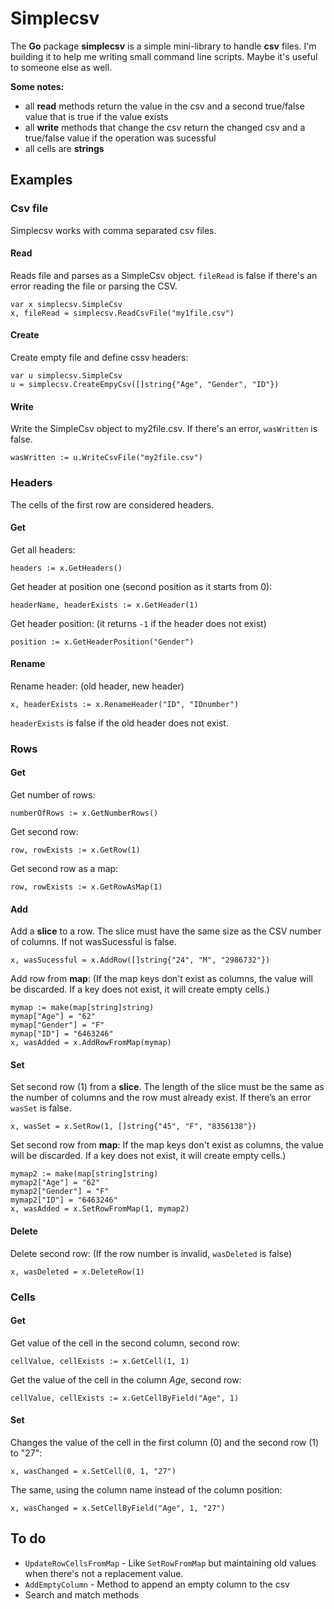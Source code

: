 # Simplecsv

The **Go** package **simplecsv** is a simple mini-library to handle **csv** files. I'm building it to help me writing small command line scripts. Maybe it's useful to someone else as well.

**Some notes:**

* all **read** methods return the value in the csv and a second true/false value that is true if the value exists
* all **write** methods that change the csv return the changed csv and a true/false value if the operation was sucessful
* all cells are **strings**

## Examples

### Csv file

Simplecsv works with comma separated csv files.

#### Read

Reads file and parses as a SimpleCsv object. `fileRead` is false if there's an error reading the file or parsing the CSV.

```
var x simplecsv.SimpleCsv
x, fileRead = simplecsv.ReadCsvFile("my1file.csv")
```

#### Create

Create empty file and define cssv headers:

```
var u simplecsv.SimpleCsv
u = simplecsv.CreateEmpyCsv([]string{"Age", "Gender", "ID"})
```

#### Write

Write the SimpleCsv object to my2file.csv. If there's an error, `wasWritten` is false.

```
wasWritten := u.WriteCsvFile("my2file.csv")
```

### Headers

The cells of the first row are considered headers.

#### Get

Get all headers:

```
headers := x.GetHeaders()
```

Get header at position one (second position as it starts from 0):

```
headerName, headerExists := x.GetHeader(1)
```

Get header position: (it returns `-1` if the header does not exist)

```
position := x.GetHeaderPosition("Gender")
```

#### Rename

Rename header: (old header, new header)

```
x, headerExists := x.RenameHeader("ID", "IDnumber")
```

`headerExists` is false if the old header does not exist.

### Rows

#### Get

Get number of rows:

```
numberOfRows := x.GetNumberRows()
```

Get second row:

```
row, rowExists := x.GetRow(1)
```

Get second row as a map:

```
row, rowExists := x.GetRowAsMap(1)
```

#### Add

Add a **slice** to a row. The slice must have the same size as the CSV number of columns. If not wasSucessful is false.

```
x, wasSucessful = x.AddRow([]string{"24", "M", "2986732"})
```

Add row from **map**: (If the map keys don't exist as columns, the value will be discarded. If a key does not exist, it will create empty cells.)

```
mymap := make(map[string]string)
mymap["Age"] = "62"
mymap["Gender"] = "F"
mymap["ID"] = "6463246"
x, wasAdded = x.AddRowFromMap(mymap)
```

#### Set

Set second row (1) from a **slice**. The length of the slice must be the same as the number of columns and the row must already exist. If there’s an error `wasSet` is false.

```
x, wasSet = x.SetRow(1, []string{"45", "F", "8356138"})
```

Set second row from **map**: If the map keys don't exist as columns, the value will be discarded. If a key does not exist, it will create empty cells.)

```
mymap2 := make(map[string]string)
mymap2["Age"] = "62"
mymap2["Gender"] = "F"
mymap2["ID"] = "6463246"
x, wasAdded = x.SetRowFromMap(1, mymap2)
```

#### Delete

Delete second row: (If the row number is invalid, `wasDeleted` is false)

```
x, wasDeleted = x.DeleteRow(1)
```

### Cells

#### Get

Get value of the cell in the second column, second row:

```
cellValue, cellExists := x.GetCell(1, 1)
```

Get the value of the cell in the column *Age*, second row:

```
cellValue, cellExists := x.GetCellByField("Age", 1)
```

#### Set

Changes the value of the cell in the first column (0) and the second row (1) to "27":
```
x, wasChanged = x.SetCell(0, 1, "27")
```

The same, using the column name instead of the column position:

```
x, wasChanged = x.SetCellByField("Age", 1, "27")
```

## To do

* `UpdateRowCellsFromMap` - Like `SetRowFromMap` but maintaining old values when there's not a replacement value.
* `AddEmptyColumn` - Method to append an empty column to the csv
* Search and match methods
